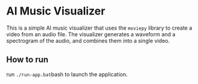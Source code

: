 # AI Music Visualizer
This is a simple AI music visualizer that uses the `moviepy` library to create a video from an audio file. The visualizer generates a waveform and a spectrogram of the audio, and combines them into a single video.

## How to run
run `./run-app.bat`bash to launch the application.